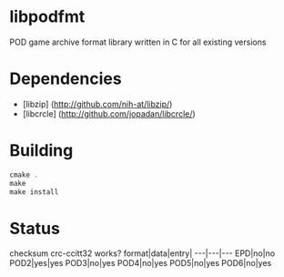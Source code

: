 # libpodfmt
POD game archive format library written in C for all existing versions

# Dependencies
- [libzip] (http://github.com/nih-at/libzip/)
- [libcrcle] (http://github.com/jopadan/libcrcle/)

# Building

```c
cmake .
make
make install
```

# Status

checksum crc-ccitt32 works?
format|data|entry|
---|---|---
EPD|no|no
POD2|yes|yes
POD3|no|yes
POD4|no|yes
POD5|no|yes
POD6|no|yes

